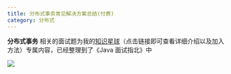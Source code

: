 ```yaml
---
title: 分布式事务常见解决方案总结(付费)
category: 分布式
---
```


**分布式事务** 相关的面试题为我的[知识星球](https://javaguide.cn/about-the-author/zhishixingqiu-two-years.html)（点击链接即可查看详细介绍以及加入方法）专属内容，已经整理到了《Java 面试指北》中

![](https://oss.javaguide.cn/javamianshizhibei/distributed-system.png)

<!-- @include: @planet.snippet.md -->

<!-- @include: @article-footer.snippet.md -->
